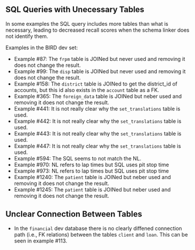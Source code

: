## SQL Queries with Unecessary Tables

In some examples the SQL query includes more tables than what is necessary, 
leading to decreased recall scores when the schema linker does not identify them.

Examples in the BIRD dev set:

- Example #87: The `frpm` table is JOINed but never used and removing it does not change the result.
- Example #99: The `disp` table is JOINed but never used and removing it does not change the result.
- Example #158: The `district` table is JOINed to get the district_id of accounts, 
but this id also exists in the `account` table as a FK.
- Example #365: The `foreign_data` table is JOINed but neber used and removing it does not change the result.
- Example #441: It is not really clear why the `set_translations` table is used.
- Example #442: It is not really clear why the `set_translations` table is used.
- Example #443: It is not really clear why the `set_translations` table is used.
- Example #447: It is not really clear why the `set_translations` table is used.
- Example #594: The SQL seems to not match the NL.
- Example #970: NL refers to lap times but SQL uses pit stop time
- Example #973: NL refers to lap times but SQL uses pit stop time
- Example #1240: The `patient` table is JOINed but neber used and removing it does not change the result.
- Example #1245: The `patient` table is JOINed but neber used and removing it does not change the result.


## Unclear Connection Between Tables

- In the `financial` dev database there is no clearly diffened connection path
(i.e., FK relations) between the tables `client` and `loan`.
This can be seen in example #113.